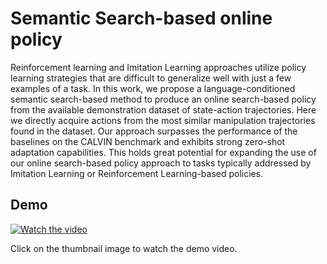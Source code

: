 # Semantic Search-based online policy

Reinforcement learning and Imitation Learning approaches utilize policy learning strategies that are difficult to generalize well with just a few examples of a task. In this work, we propose a language-conditioned semantic search-based method to produce an online search-based policy from the available demonstration dataset of state-action trajectories. Here we directly acquire actions from the most similar manipulation trajectories found in the dataset. Our approach surpasses the performance of the baselines on the CALVIN benchmark and exhibits strong zero-shot adaptation capabilities. This holds great potential for expanding the use of our online search-based policy approach to tasks typically addressed by Imitation Learning or Reinforcement Learning-based policies.

## Demo

[![Watch the video](thumbnail_image_url.jpg)](media/intermgitvid.mp4)

Click on the thumbnail image to watch the demo video.

